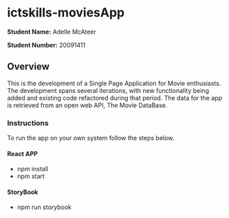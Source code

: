 # ictskills-moviesApp

**Student Name:** Adelle McAteer

**Student Number:** 20091411

## Overview
This is the development of a Single Page Application for Movie enthusiasts.
The development spans several iterations, with new functionality being added and existing code refactored during that period. 
The data for the app is retrieved from an open web API, The Movie DataBase.

### Instructions
To run the app on your own system follow the steps below.

#### React APP 
- npm install
- npm start

#### StoryBook
- npm run storybook
